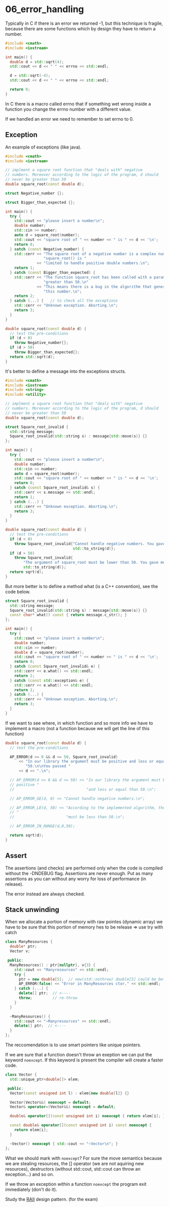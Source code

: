 # 06_error_handling

Typically in C if there is an error we returned -1, but this technique is fragile, because  there are some functions which by design they have to return a number.   

```c++
#include <cmath>
#include <iostream>

int main() {
  double d = std::sqrt(4);
  std::cout << d << " " << errno << std::endl;

  d = std::sqrt(-4);
  std::cout << d << " " << errno << std::endl;

  return 0;
}
```

In C there is a macro called errno that if something wet wrong inside a function you change the errno number with a different value. 

If we handled an error we need to remember to set errno to 0. 


## Exception

An example of exceptions (like java).

```c++
#include <cmath>
#include <iostream>

// implment a square root function that "deals with" negative
// numbers. Moreover according to the logic of the program, d should
// never be greater than 50
double square_root(const double d);

struct Negative_number {};

struct Bigger_than_expected {};

int main() {
  try {
    std::cout << "please insert a number\n";
    double number;
    std::cin >> number;
    auto d = square_root(number);
    std::cout << "square root of " << number << " is " << d << '\n';
    return 0;
  } catch (const Negative_number) {
    std::cerr << "The square root of a negative number is a complex number.\n"
                 "square_root() is "
              << "limited to handle positive double numbers.\n";
    return 1;
  } catch (const Bigger_than_expected) {
    std::cerr << "The function square_root has been called with a parameter "
                 "greater than 50.\n"
              << "This means there is a bug in the algorithm that generated "
                 "this number.\n";
    return 2;
  } catch (...) {   // to check all the exceptions 
    std::cerr << "Unknown exception. Aborting.\n";
    return 3;
  }
}

double square_root(const double d) {
  // test the pre-conditions
  if (d < 0)
    throw Negative_number{};
  if (d > 50)
    throw Bigger_than_expected{};
  return std::sqrt(d);
}
```

It's better to define a message into the exceptions structs.

```c++
#include <cmath>
#include <iostream>
#include <string>
#include <utility>

// implment a square root function that "deals with" negative
// numbers. Moreover according to the logic of the program, d should
// never be greater than 50
double square_root(const double d);

struct Square_root_invalid {
  std::string message;
  Square_root_invalid(std::string s) : message{std::move(s)} {}
};

int main() {
  try {
    std::cout << "please insert a number\n";
    double number;
    std::cin >> number;
    auto d = square_root(number);
    std::cout << "square root of " << number << " is " << d << '\n';
    return 0;
  } catch (const Square_root_invalid& s) {
    std::cerr << s.message << std::endl;
    return 1;
  } catch (...) {
    std::cerr << "Unknown exception. Aborting.\n";
    return 3;
  }
}

double square_root(const double d) {
  // test the pre-conditions
  if (d < 0)
    throw Square_root_invalid{"Cannot handle negative numbers. You gave me " +
                              std::to_string(d)};
  if (d > 50)
    throw Square_root_invalid{
        "The argument of square_root must be lower than 50. You gave me " +
        std::to_string(d)};
  return sqrt(d);
}
```

But more better is to define a method what (is a C++ convention), see the code below.
```c++
struct Square_root_invalid {
  std::string message;
  Square_root_invalid(std::string s) : message{std::move(s)} {}
  const char* what() const { return message.c_str(); }
};

int main() {
  try {
    std::cout << "please insert a number\n";
    double number;
    std::cin >> number;
    double d = square_root(number);
    std::cout << "square root of " << number << " is " << d << '\n';
    return 0;
  } catch (const Square_root_invalid& e) {
    std::cerr << e.what() << std::endl;
    return 2;
  } catch (const std::exception& e) {
    std::cerr << e.what() << std::endl;
    return 1;
  } catch (...) {
    std::cerr << "Unknown exception. Aborting.\n";
    return 3;
  }
}
```

If we want to see where, in which function and so more info we have to implement a macro (not a function because we will get the line of this function)

```c++
double square_root(const double d) {
  // test the pre-conditions

  AP_ERROR(d >= 0 && d <= 50, Square_root_invalid)
      << "In our library the argument must be positive and less or equal than "
         "50.\n\nYou passed "
      << d << ".\n";

  // AP_ERROR(d >= 0 && d <= 50) << "In our library the argument must be
  // positive "
  //                                "and less or equal than 50.\n";

  // AP_ERROR_GE(d, 0) << "Cannot handle negative numbers.\n";

  // AP_ERROR_LE(d, 50) << "According to the implemented algorithm, the argument
  // "
  //                       "must be less than 50.\n";

  // AP_ERROR_IN_RANGE(d,0,50);

  return sqrt(d);
}
```


## Assert

The assertions (and checks) are performed only when the code is compiled without the -DNDEBUG flag.  Assertions are never enough. Put as many assertions as you can without any worry for loss of performance (in release).

The error instead are always checked. 

## Stack unwinding

When we allocate a portion of memory with raw pointes (dynamic array) we have to be sure that this portion of memory hes to be release => use try with catch

```c++
class ManyResources {
  double* ptr;
  Vector v;

 public:
  ManyResources() : ptr{nullptr}, v{3} {
    std::cout << "Manyresources" << std::endl;
    try {
      ptr = new double[5];  // new(std::nothrow) double[5] could be better
      AP_ERROR(false) << "Error in ManyResources ctor." << std::endl;
    } catch (...) {
      delete[] ptr;  // <----
      throw;         // re-throw
    }
  }

  ~ManyResources() {
    std::cout << "~Manyresources" << std::endl;
    delete[] ptr;  // <----
  }
};

```

The reccomendation is to use smart pointers like unique pointers. 

If we are sure that a function doesn't throw an exeption we can put the keyword `noexcept`. If this keyword is present the compiler will create a faster code. 

```c++
class Vector {
  std::unique_ptr<double[]> elem;

 public:
  Vector(const unsigned int l) : elem{new double[l]} {}

  Vector(Vector&&) noexcept = default;
  Vector& operator=(Vector&&) noexcept = default;

  double& operator[](const unsigned int i) noexcept { return elem[i]; }

  const double& operator[](const unsigned int i) const noexcept {
    return elem[i];
  }

  ~Vector() noexcept { std::cout << "~Vector\n"; }
};
```

What we should mark with `noexcept`? For sure the move semantics because we are stealing resources, the [] operator (we are not aquiring new resources), destructors (without std::cout, std::cout can throw an exception...) and so on.

If we throw an exception within a function `noexcept` the program exit immediately (don't do it).

Study the [RAII](https://en.cppreference.com/w/cpp/language/raii) design pattern. (for the exam)  